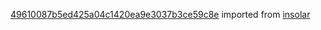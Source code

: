 [49610087b5ed425a04c1420ea9e3037b3ce59c8e](https://github.com/insolar/insolar/commit/49610087b5ed425a04c1420ea9e3037b3ce59c8e) imported from [insolar](https://github.com/insolar/insolar)
